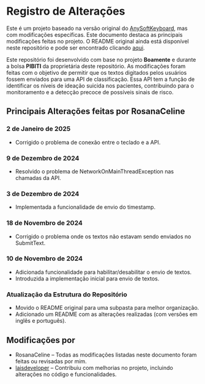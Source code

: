 # Registro de Alterações

Este é um projeto baseado na versão original do [AnySoftKeyboard](https://github.com/AnySoftKeyboard/AnySoftKeyboard), mas com modificações específicas. Este documento destaca as principais modificações feitas no projeto. O README original ainda está disponível neste repositório e pode ser encontrado clicando [aqui](./original_readme/README.md).

Este repositório foi desenvolvido com base no projeto <strong>Boamente</strong> e durante a bolsa <strong>PIBITI</strong> da proprietária deste repositório. As modificações foram feitas com o objetivo de permitir que os textos digitados pelos usuários fossem enviados para uma API de classificação. Essa API tem a função de identificar os níveis de ideação suicida nos pacientes, contribuindo para o monitoramento e a detecção precoce de possíveis sinais de risco.

## Principais Alterações feitas por RosanaCeline

### 2 de Janeiro de 2025
* Corrigido o problema de conexão entre o teclado e a API.

### 9 de Dezembro de 2024
* Resolvido o problema de NetworkOnMainThreadException nas chamadas da API.

### 3 de Dezembro de 2024
* Implementada a funcionalidade de envio do timestamp.

### 18 de Novembro de 2024
* Corrigido o problema onde os textos não estavam sendo enviados no SubmitText.

### 10 de Novembro de 2024
* Adicionada funcionalidade para habilitar/desabilitar o envio de textos.
* Introduzida a implementação inicial para envio de textos.

### Atualização da Estrutura do Repositório
* Movido o README original para uma subpasta para melhor organização.
* Adicionado um README com as alterações realizadas (com versões em inglês e português).

## Modificações por
* RosanaCeline – Todas as modificações listadas neste documento foram feitas ou revisadas por mim.
* [laisdeveloper](https://github.com/laisdeveloper) – Contribuiu com melhorias no projeto, incluindo alterações no código e funcionalidades.
